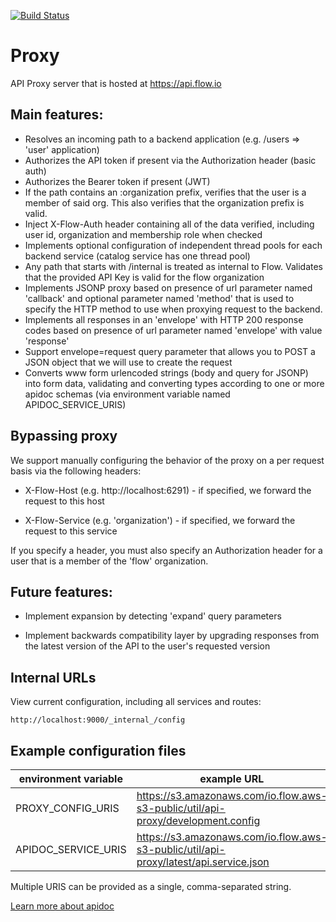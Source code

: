 [![Build Status](https://travis-ci.org/flowvault/proxy.svg?branch=master)](https://travis-ci.org/flowvault/proxy)

# Proxy

API Proxy server that is hosted at https://api.flow.io

## Main features:

  - Resolves an incoming path to a backend application (e.g. /users =>  'user' application)
  - Authorizes the API token if present via the Authorization header (basic auth)
  - Authorizes the Bearer token if present (JWT)
  - If the path contains an :organization prefix, verifies that the user is a member of
    said org. This also verifies that the organization prefix is valid.
  - Inject X-Flow-Auth header containing all of the data verified, including user id,
    organization and membership role when checked
  - Implements optional configuration of independent thread pools for each backend
    service (catalog service has one thread pool)
  - Any path that starts with /internal is treated as internal to Flow. Validates that the
    provided API Key is valid for the flow organization
  - Implements JSONP proxy based on presence of url parameter named 'callback' and optional
    parameter named 'method' that is used to specify the HTTP method to use when proxying request
    to the backend.
  - Implements all responses in an 'envelope' with HTTP 200 response
    codes based on presence of url parameter named 'envelope' with value 'response'
  - Support envelope=request query parameter that allows you to POST a JSON object that we will
    use to create the request
  - Converts www form urlencoded strings (body and query for JSONP) into form data, validating
    and converting types according to one or more apidoc schemas (via environment variable
    named APIDOC_SERVICE_URIS)

## Bypassing proxy

We support manually configuring the behavior of the proxy on a per
request basis via the following headers:

  - X-Flow-Host (e.g. http://localhost:6291) - if specified, we
    forward the request to this host

  - X-Flow-Service (e.g. 'organization') - if specified, we forward
    the request to this service

If you specify a header, you must also specify an Authorization header
for a user that is a member of the 'flow' organization.

## Future features:

  - Implement expansion by detecting 'expand' query parameters
  
  - Implement backwards compatibility layer by upgrading responses
    from the latest version of the API to the user's requested version

## Internal URLs

View current configuration, including all services and routes:

```
http://localhost:9000/_internal_/config
```

## Example configuration files

environment variable | example URL
-------------------- | ---------------
PROXY_CONFIG_URIS    | https://s3.amazonaws.com/io.flow.aws-s3-public/util/api-proxy/development.config
APIDOC_SERVICE_URIS  | https://s3.amazonaws.com/io.flow.aws-s3-public/util/api-proxy/latest/api.service.json

Multiple URIS can be provided as a single, comma-separated string.

[Learn more about apidoc](http://apidoc.me)
